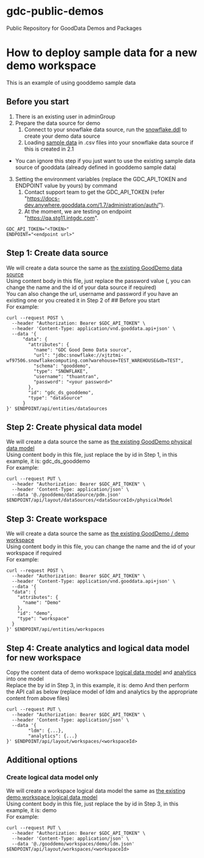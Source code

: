 
# gdc-public-demos
Public Repository for GoodData Demos and Packages

# How to deploy sample data for a new demo workspace
This is an example of using gooddemo sample data
## Before you start
1. There is an existing user in adminGroup
2. Prepare the data source for demo
   1. Connect to your snowflake data source, run the [snowflake.ddl](gooddemo/databases/ddl/snowflake.ddl) to create your demo data source
   2. Loading [sample data](gooddemo/databases/data) in .csv files into your snowflake data source if this is created in 2.1
* You can ignore this step if you just want to use the existing sample data source of gooddata (already defined in gooddemo sample data)
3. Setting the environment variables (replace the GDC_API_TOKEN and ENDPOINT value by yours) by command 
   1. Contact support team to get the GDC_API_TOKEN (refer "https://docs-dev.anywhere.gooddata.com/1.7/administration/auth/").
   2. At the moment, we are testing on endpoint "https://qa.stg11.intgdc.com".
```
GDC_API_TOKEN="<TOKEN>"
ENDPOINT="<endpoint url>"
```

## Step 1: Create data source
We will create a data source the same as [the existing GoodDemo data source](gooddemo/dataSource/dataSource.json)\
Using content body in this file, just replace the password value (, you can change the name and the id of your data source if required)\
You can also change the url, username and password if you have an existing one or you created it in Step 2 of ## Before you start\
For example:
```
curl --request POST \
  --header "Authorization: Bearer $GDC_API_TOKEN" \
  --header 'Content-Type: application/vnd.gooddata.api+json' \
  --data '{
      "data": {
        "attributes": {
          "name": "GDC Good Demo Data source",
          "url": "jdbc:snowflake://xjtztmi-wf97506.snowflakecomputing.com?warehouse=TEST_WAREHOUSE&db=TEST",
          "schema": "gooddemo",
          "type": "SNOWFLAKE",
          "username": "thuantran",
          "password": "<your password>"
        },
        "id": "gdc_ds_gooddemo",
        "type": "dataSource"
      }
}' $ENDPOINT/api/entities/dataSources
```

## Step 2: Create physical data model
We will create a data source the same as [the existing GoodDemo physical data model](gooddemo/dataSource/pdm.json)\
Using content body in this file, just replace the <dataSourceId> by id in Step 1, in this example, it is: gdc_ds_gooddemo\
For example:
```
curl --request PUT \
  --header "Authorization: Bearer $GDC_API_TOKEN" \
  --header 'Content-Type: application/json' \
  --data '@./gooddemo/dataSource/pdm.json' $ENDPOINT/api/layout/dataSources/<dataSourceId>/physicalModel
```

## Step 3: Create workspace
We will create a data source the same as [the existing GoodDemo / demo workspace](gooddemo/workspaces/demo/workspace.json)\
Using content body in this file, you can change the name and the id of your workspace if required\
For example:
```
curl --request POST \
  --header "Authorization: Bearer $GDC_API_TOKEN" \
  --header 'Content-Type: application/vnd.gooddata.api+json' \
  --data '{
  "data": {
    "attributes": {
      "name": "Demo"
    },
    "id": "demo",
    "type": "workspace"
  }
}' $ENDPOINT/api/entities/workspaces
```

## Step 4: Create analytics and logical data model for new workspace
Copy the content data of demo workspace [logical data model](gooddemo/workspaces/demo/ldm.json) and [analytics](gooddemo/workspaces/demo/analytics.json) into one model\
Replace the <workspaceId> by id in Step 3, in this example, it is: demo
And then perform the API call as below (replace model of ldm and analytics by the appropriate content from above files)
```
curl --request PUT \
  --header "Authorization: Bearer $GDC_API_TOKEN" \
  --header 'Content-Type: application/json' \
  --data '{
        "ldm": {...},
        "analytics": {...}
}' $ENDPOINT/api/layout/workspaces/<workspaceId>
```

## Additional options
### Create logical data model only
We will create a workspace logical data model the same as [the existing demo workspace logical data model](gooddemo/workspaces/demo/ldm.json)\
Using content body in this file, just replace the <workspaceId> by id in Step 3, in this example, it is: demo\
For example:
```
curl --request PUT \
  --header "Authorization: Bearer $GDC_API_TOKEN" \
  --header 'Content-Type: application/json' \
  --data '@./gooddemo/workspaces/demo/ldm.json' $ENDPOINT/api/layout/workspaces/<workspaceId>
```
